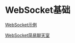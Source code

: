 # WebSocket基础

[WebSocket示例](WebSocket%E7%A4%BA%E4%BE%8B.md)

[WebSocket简易聊天室](./WebSocket%E7%AE%80%E6%98%93%E8%81%8A%E5%A4%A9%E5%AE%A4.md)